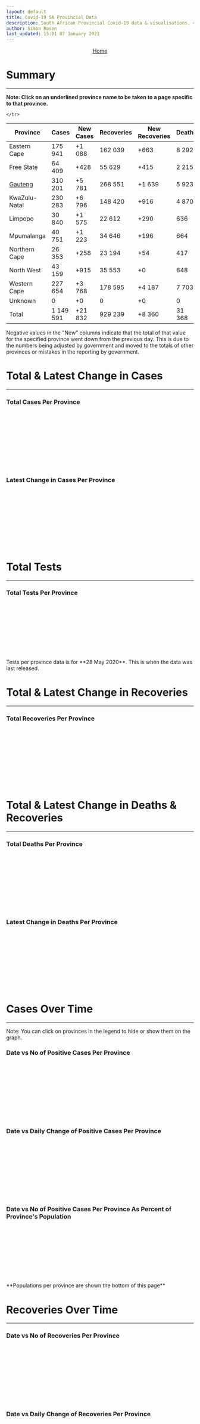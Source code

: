 ```yaml
---
layout: default
title: Covid-19 SA Provincial Data
description: South African Provincial Covid-19 data & visualisations. <br>Contains data for confirmed cases, tests, recoveries and deaths by province.
author: Simon Rosen
last_updated: 15:01 07 January 2021
---
```


<center><a href="/" class="btn alt_btn_col">Home</a></center>

# Summary
___

**Note: Click on an underlined province name to be taken to a page specific to that province.**

<table>
<thead>
	<tr class="header">
		<th>Province</th>
		<th>Cases</th>
		<th>New Cases</th>
		<th>Recoveries</th>
		<th>New Recoveries</th>
		<th>Deaths</th>
		<th>New Deaths</th>

	</tr>
</thead>
<tbody>
	<tr>
		<td class="index" markdown="span">Eastern Cape</td>
		<td  markdown="span">175 941</td>
		<td  markdown="span">+1 088</td>
		<td  markdown="span">162 039</td>
		<td  markdown="span">+663</td>
		<td  markdown="span">8 292</td>
		<td  markdown="span">+452</td>
	</tr>
	<tr>
		<td class="index" markdown="span">Free State</td>
		<td  markdown="span">64 409</td>
		<td  markdown="span">+428</td>
		<td  markdown="span">55 629</td>
		<td  markdown="span">+415</td>
		<td  markdown="span">2 215</td>
		<td  markdown="span">+12</td>
	</tr>
	<tr>
		<td class="index" markdown="span"><a href = "gauteng" >Gauteng</a></td>
		<td  markdown="span">310 201</td>
		<td  markdown="span">+5 781</td>
		<td  markdown="span">268 551</td>
		<td  markdown="span">+1 639</td>
		<td  markdown="span">5 923</td>
		<td  markdown="span">+96</td>
	</tr>
	<tr>
		<td class="index" markdown="span">KwaZulu-Natal</td>
		<td  markdown="span">230 283</td>
		<td  markdown="span">+6 796</td>
		<td  markdown="span">148 420</td>
		<td  markdown="span">+916</td>
		<td  markdown="span">4 870</td>
		<td  markdown="span">+65</td>
	</tr>
	<tr>
		<td class="index" markdown="span">Limpopo</td>
		<td  markdown="span">30 840</td>
		<td  markdown="span">+1 575</td>
		<td  markdown="span">22 612</td>
		<td  markdown="span">+290</td>
		<td  markdown="span">636</td>
		<td  markdown="span">+11</td>
	</tr>
	<tr>
		<td class="index" markdown="span">Mpumalanga</td>
		<td  markdown="span">40 751</td>
		<td  markdown="span">+1 223</td>
		<td  markdown="span">34 646</td>
		<td  markdown="span">+196</td>
		<td  markdown="span">664</td>
		<td  markdown="span">+8</td>
	</tr>
	<tr>
		<td class="index" markdown="span">Northern Cape</td>
		<td  markdown="span">26 353</td>
		<td  markdown="span">+258</td>
		<td  markdown="span">23 194</td>
		<td  markdown="span">+54</td>
		<td  markdown="span">417</td>
		<td  markdown="span">+5</td>
	</tr>
	<tr>
		<td class="index" markdown="span">North West</td>
		<td  markdown="span">43 159</td>
		<td  markdown="span">+915</td>
		<td  markdown="span">35 553</td>
		<td  markdown="span">+0</td>
		<td  markdown="span">648</td>
		<td  markdown="span">+46</td>
	</tr>
	<tr>
		<td class="index" markdown="span">Western Cape</td>
		<td  markdown="span">227 654</td>
		<td  markdown="span">+3 768</td>
		<td  markdown="span">178 595</td>
		<td  markdown="span">+4 187</td>
		<td  markdown="span">7 703</td>
		<td  markdown="span">+149</td>
	</tr>
	<tr>
		<td class="index" markdown="span">Unknown</td>
		<td  markdown="span">0</td>
		<td  markdown="span">+0</td>
		<td  markdown="span">0</td>
		<td  markdown="span">+0</td>
		<td  markdown="span">0</td>
		<td  markdown="span">+0</td>
	</tr>
	<tr>
		<td class="index total" markdown="span">Total</td>
		<td class="total" markdown="span">1 149 591</td>
		<td class="total" markdown="span">+21 832</td>
		<td class="total" markdown="span">929 239</td>
		<td class="total" markdown="span">+8 360</td>
		<td class="total" markdown="span">31 368</td>
		<td class="total" markdown="span">+844</td>
	</tr>
</tbody>
</table>
Negative values in the "New" columns indicate that the total of that value for the specified province went down from the previous
day. This is due to the numbers being adjusted by government and moved to the totals of other provinces or mistakes in the reporting by government.

# Total & Latest Change in Cases

___

### Total Cases Per Province
<div class="iframeDiv" align="center">
    <iframe class="lazy pieChart" data-src="tot_cases_per_province.html" scrolling="no" frameborder="0"></iframe>
</div>

### Latest Change in Cases Per Province
<div class="iframeDiv" align="center">
    <iframe class="lazy pieChart" data-src="latest_change_cases_per_province.html" scrolling="no" frameborder="0"></iframe>
</div>

# Total Tests
___

### Total Tests Per Province
<div class="iframeDiv" align="center">
    <iframe class="lazy pieChart" data-src="tot_tests_per_province.html" scrolling="no" frameborder="0"></iframe>
</div>
Tests per province data is for **28 May 2020**. This is when the data was last released.

# Total & Latest Change in Recoveries

___

### Total Recoveries Per Province
<div class="iframeDiv" align="center">
    <iframe class="lazy pieChart" data-src="tot_recovered_per_province.html" scrolling="no" frameborder="0"></iframe>
</div>
<!--
### Latest Change in Recoveries Per Province
<div class="iframeDiv" align="center">
    <iframe class="lazy pieChart" data-src="tot_recovered_per_province.html" scrolling="no" frameborder="0"></iframe>
</div>
-->

# Total & Latest Change in Deaths & Recoveries
___

### Total Deaths Per Province
<div class="iframeDiv" align="center">
    <iframe class="lazy pieChart" data-src="tot_deaths_per_province.html" scrolling="no" frameborder="0"></iframe>
</div>

### Latest Change in Deaths Per Province
<div class="iframeDiv" align="center">
    <iframe class="lazy pieChart" data-src="latest_change_deaths_per_province.html" scrolling="no" frameborder="0"></iframe>
</div>

# Cases Over Time
___
Note: You can click on provinces in the legend to hide or show them on the graph.
### Date vs No of Positive Cases Per Province
<div class="iframeDiv" align="center">
    <iframe class="lazy" data-src="date_vs_cases_per_province.html" scrolling="no" frameborder="0"></iframe>
</div>

### Date vs Daily Change of Positive Cases Per Province
<div class="iframeDiv" align="center">
    <iframe class="lazy" data-src="date_vs_daily_cases_per_province.html" scrolling="no" frameborder="0"></iframe>
</div>

### Date vs No of Positive Cases Per Province As Percent of Province's Population
<div class="iframeDiv" align="center">
    <iframe class="lazy" data-src="date_vs_cases_perc_pop_per_province.html" scrolling="no" frameborder="0"></iframe>
</div>
**Populations per province are shown the bottom of this page**

# Recoveries Over Time
___
### Date vs No of Recoveries Per Province
<div class="iframeDiv" align="center">
    <iframe class="lazy" data-src="date_vs_recoveries_per_province.html" scrolling="no" frameborder="0"></iframe>
</div>

### Date vs Daily Change of Recoveries Per Province
<div class="iframeDiv" align="center">
    <iframe class="lazy" data-src="date_vs_daily_recoveries_per_province.html" scrolling="no" frameborder="0"></iframe>
</div>

### Date vs No of Recoveries Per Province As Percent of Province's Population
<div class="iframeDiv" align="center">
    <iframe class="lazy" data-src="date_vs_recoveries_perc_pop_per_province.html" scrolling="no" frameborder="0"></iframe>
</div>
**Populations per province are shown at the bottom of this page**

# Deaths Over Time
___
### Date vs No of Deaths Per Province
<div class="iframeDiv" align="center">
    <iframe class="lazy" data-src="date_vs_deaths_per_province.html" scrolling="no" frameborder="0"></iframe>
</div>

### Date vs Daily Change of Deaths Per Province
<div class="iframeDiv" align="center">
    <iframe class="lazy" data-src="date_vs_daily_deaths_per_province.html" scrolling="no" frameborder="0"></iframe>
</div>

### Date vs No of Deaths Per Province As Percent of Province's Population
<div class="iframeDiv" align="center">
    <iframe class="lazy" data-src="date_vs_deaths_perc_pop_per_province.html" scrolling="no" frameborder="0"></iframe>
</div>

## Population Per Province

___

<table>
<thead>
	<tr class="header">
		<th>Province</th>
		<th>Population</th>

	</tr>
</thead>
<tbody>
	<tr>
		<td class="index" markdown="span">Eastern Cape</td>
		<td  markdown="span">6 712 276</td>
	</tr>
	<tr>
		<td class="index" markdown="span">Free State</td>
		<td  markdown="span">2 887 465</td>
	</tr>
	<tr>
		<td class="index" markdown="span">Gauteng</td>
		<td  markdown="span">15 176 115</td>
	</tr>
	<tr>
		<td class="index" markdown="span">KwaZulu-Natal</td>
		<td  markdown="span">11 289 086</td>
	</tr>
	<tr>
		<td class="index" markdown="span">Limpopo</td>
		<td  markdown="span">5 982 584</td>
	</tr>
	<tr>
		<td class="index" markdown="span">Mpumalanga</td>
		<td  markdown="span">4 592 187</td>
	</tr>
	<tr>
		<td class="index" markdown="span">North West</td>
		<td  markdown="span">4 072 160</td>
	</tr>
	<tr>
		<td class="index" markdown="span">Northern Cape</td>
		<td  markdown="span">1 263 875</td>
	</tr>
	<tr>
		<td class="index" markdown="span">Western Cape</td>
		<td  markdown="span">6 844 272</td>
	</tr>
</tbody>
</table>

{% include_relative _includes/footer.md %}

